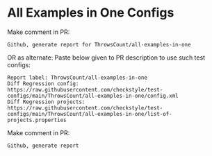 # All Examples in One Configs
Make comment in PR:
```
Github, generate report for ThrowsCount/all-examples-in-one
```
OR as alternate:
Paste below given to PR description to use such test configs:
```
Report label: ThrowsCount/all-examples-in-one
Diff Regression config: https://raw.githubusercontent.com/checkstyle/test-configs/main/ThrowsCount/all-examples-in-one/config.xml
Diff Regression projects: https://raw.githubusercontent.com/checkstyle/test-configs/main/ThrowsCount/all-examples-in-one/list-of-projects.properties
```
Make comment in PR:
```
Github, generate report
```
